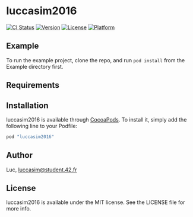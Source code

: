 # luccasim2016

[![CI Status](http://img.shields.io/travis/Luc/luccasim2016.svg?style=flat)](https://travis-ci.org/Luc/luccasim2016)
[![Version](https://img.shields.io/cocoapods/v/luccasim2016.svg?style=flat)](http://cocoapods.org/pods/luccasim2016)
[![License](https://img.shields.io/cocoapods/l/luccasim2016.svg?style=flat)](http://cocoapods.org/pods/luccasim2016)
[![Platform](https://img.shields.io/cocoapods/p/luccasim2016.svg?style=flat)](http://cocoapods.org/pods/luccasim2016)

## Example

To run the example project, clone the repo, and run `pod install` from the Example directory first.

## Requirements

## Installation

luccasim2016 is available through [CocoaPods](http://cocoapods.org). To install
it, simply add the following line to your Podfile:

```ruby
pod "luccasim2016"
```

## Author

Luc, luccasim@student.42.fr

## License

luccasim2016 is available under the MIT license. See the LICENSE file for more info.
